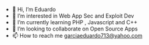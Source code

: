 - 👋 Hi, I’m Eduardo
- 👀 I’m interested in Web App Sec and Exploit Dev
- 🌱 I’m currently learning PHP , Javascript and C++
- 💞️ I’m looking to collaborate on Open Source Apps
- 📫 How to reach me garciaeduardo713@yahoo.com

<!---
garciaeduardo7143/garciaeduardo7143 is a ✨ special ✨ repository because its `README.md` (this file) appears on your GitHub profile.
You can click the Preview link to take a look at your changes.
--->
